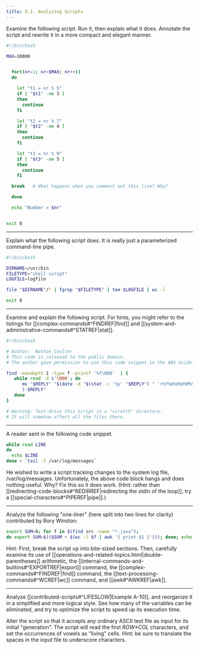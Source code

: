 ```yaml
---
title: O.1. Analyzing Scripts
---
```



Examine the following script. Run it, then explain what it does. Annotate the script and rewrite it in a more compact and elegant manner.

```bash
#!/bin/bash

MAX=10000


  for((nr=1; nr<$MAX; nr++))
  do

    let "t1 = nr % 5"
    if [ "$t1" -ne 3 ]
    then
      continue
    fi

    let "t2 = nr % 7"
    if [ "$t2" -ne 4 ]
    then
      continue
    fi

    let "t3 = nr % 9"
    if [ "$t3" -ne 5 ]
    then
      continue
    fi

  break   # What happens when you comment out this line? Why?

  done

  echo "Number = $nr"


exit 0
```

---

Explain what the following script does. It is really just a parameterized command-line pipe.

```bash
#!/bin/bash

DIRNAME=/usr/bin
FILETYPE="shell script"
LOGFILE=logfile

file "$DIRNAME"/* | fgrep "$FILETYPE" | tee $LOGFILE | wc -l

exit 0
```

---

Examine and explain the following script. For hints, you might refer to the listings for [[complex-commands#^FINDREF|find]] and [[system-and-administrative-commands#^STATREF|stat]].

```bash
#!/bin/bash

# Author:  Nathan Coulter
# This code is released to the public domain.
# The author gave permission to use this code snippet in the ABS Guide.

find -maxdepth 1 -type f -printf '%f\000'  | {
   while read -d $'\000'; do
      mv "$REPLY" "$(date -d "$(stat -c '%y' "$REPLY") " '+%Y%m%d%H%M%S'
      )-$REPLY"
   done
}

# Warning: Test-drive this script in a "scratch" directory.
# It will somehow affect all the files there.
```

---

A reader sent in the following code snippet.

```bash
while read LINE
do
  echo $LINE
done < `tail -f /var/log/messages`
```

He wished to write a script tracking changes to the system log file, /var/log/messages. Unfortunately, the above code block hangs and does nothing useful. Why? Fix this so it does work. (Hint: rather than [[redirecting-code-blocks#^REDIRREF|redirecting the stdin of the loop]], try a [[special-characters#^PIPEREF|pipe]].)

---

Analyze the following "one-liner" (here split into two lines for clarity) contributed by Rory Winston:

```bash
export SUM=0; for f in $(find src -name "*.java");
do export SUM=$(($SUM + $(wc -l $f | awk '{ print $1 }'))); done; echo $SUM
```

Hint: First, break the script up into bite-sized sections. Then, carefully examine its use of [[operations-and-related-topics.html|double-parentheses]] arithmetic, the [[internal-commands-and-builtins#^EXPORTREF|export]] command, the [[complex-commands#^FINDREF|find]] command, the [[text-processing-commands#^WCREF|wc]] command, and [[awk#^AWKREF|awk]].

---

Analyze [[contributed-scripts#^LIFESLOW|Example A-10]], and reorganize it in a simplified and more logical style. See how many of the variables can be eliminated, and try to optimize the script to speed up its execution time.

Alter the script so that it accepts any ordinary ASCII text file as input for its initial "generation". The script will read the first _$ROW*$COL_ characters, and set the occurrences of vowels as "living" cells. Hint: be sure to translate the spaces in the input file to underscore characters.

